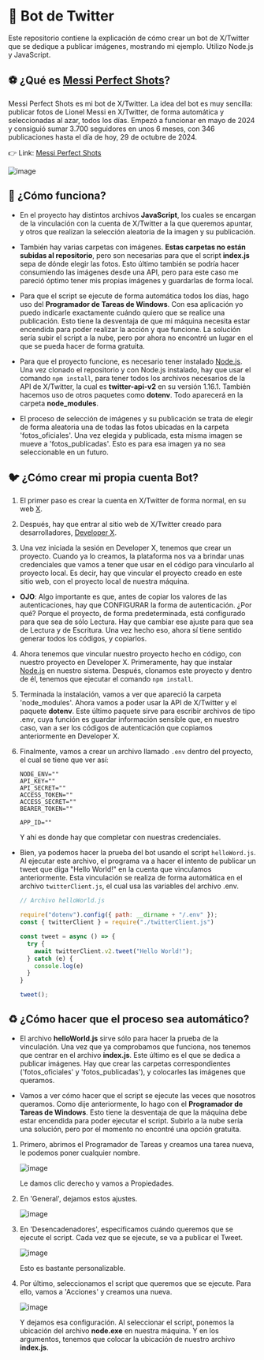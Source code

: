 # 🤖 Bot de Twitter

Este repositorio contiene la explicación de cómo crear un bot de X/Twitter que se dedique a publicar imágenes, mostrando mi ejemplo. Utilizo Node.js y JavaScript.

## ⚽ ¿Qué es [Messi Perfect Shots](https://x.com/MessiPF)?

Messi Perfect Shots es mi bot de X/Twitter. La idea del bot es muy sencilla: publicar fotos de Lionel Messi en X/Twitter, de forma automática y seleccionadas al azar, todos los días. Empezó a funcionar en mayo de 2024 y consiguió sumar 3.700 seguidores en unos 6 meses, con 346 publicaciones hasta el día de hoy, 29 de octubre de 2024. 

👉 Link: [Messi Perfect Shots](https://x.com/MessiPF)

![image](https://github.com/user-attachments/assets/52f19213-f705-4936-9c03-7926fca1d14f)

## 🤔 ¿Cómo funciona?

- En el proyecto hay distintos archivos **JavaScript**, los cuales se encargan de la vinculación con la cuenta de X/Twitter a la que queremos apuntar, y otros que realizan la selección aleatoria de la imagen y su publicación.

- También hay varias carpetas con imágenes. **Estas carpetas no están subidas al repositorio**, pero son necesarias para que el script **index.js** sepa de dónde elegir las fotos. Esto último también se podría hacer consumiendo las imágenes desde una API, pero para este caso me pareció óptimo tener mis propias imágenes y guardarlas de forma local.
    
- Para que el script se ejecute de forma automática todos los días, hago uso del **Programador de Tareas de Windows**. Con esa aplicación yo puedo indicarle exactamente cuándo quiero que se realice una publicación. Esto tiene la desventaja de que mi máquina necesita estar encendida para poder realizar la acción y que funcione. La solución sería subir el script a la nube, pero por ahora no encontré un lugar en el que se pueda hacer de forma gratuita.

- Para que el proyecto funcione, es necesario tener instalado [Node.js](https://nodejs.org/en/). Una vez clonado el repositorio y con Node.js instalado, hay que usar el comando ```npm install```, para tener todos los archivos necesarios de la API de X/Twitter, la cual es **twitter-api-v2** en su versión 1.16.1. También hacemos uso de otros paquetes como **dotenv**. Todo aparecerá en la carpeta **node_modules**.

- El proceso de selección de imágenes y su publicación se trata de elegir de forma aleatoria una de todas las fotos ubicadas en la carpeta 'fotos_oficiales'. Una vez elegida y publicada, esta misma imagen se mueve a 'fotos_publicadas'. Esto es para esa imagen ya no sea seleccionable en un futuro.

## 🐦 ¿Cómo crear mi propia cuenta Bot?

1. El primer paso es crear la cuenta en X/Twitter de forma normal, en su web [X](https://x.com/home/).

2. Después, hay que entrar al sitio web de X/Twitter creado para desarrolladores, [Developer X](https://developer.x.com/).

3. Una vez iniciada la sesión en Developer X, tenemos que crear un proyecto. Cuando ya lo creamos, la plataforma nos va a brindar unas credenciales que vamos a tener que usar en el código para vincularlo al proyecto local. Es decir, hay que vincular el proyecto creado en este sitio web, con el proyecto local de nuestra máquina.

- **OJO**: Algo importante es que, antes de copiar los valores de las autenticaciones, hay que CONFIGURAR la forma de autenticación. ¿Por qué? Porque el proyecto, de forma predeterminada, está configurado para que sea de sólo Lectura. Hay que cambiar ese ajuste para que sea de Lectura y de Escritura. Una vez hecho eso, ahora sí tiene sentido generar todos los códigos, y copiarlos. 

4. Ahora tenemos que vincular nuestro proyecto hecho en código, con nuestro proyecto en Developer X. Primeramente, hay que instalar [Node.js](https://nodejs.org/en/) en nuestro sistema. Después, clonamos este proyecto y dentro de él, tenemos que ejecutar el comando ```npm install```.

5. Terminada la instalación, vamos a ver que apareció la carpeta 'node_modules'. Ahora vamos a poder usar la API de X/Twitter y el paquete **dotenv**. Este último paquete sirve para escribir archivos de tipo .env, cuya función es guardar información sensible que, en nuestro caso, van a ser los códigos de autenticación que copiamos anteriormente en Developer X.

6. Finalmente, vamos a crear un archivo llamado ```.env``` dentro del proyecto, el cual se tiene que ver así:

    ```env
    NODE_ENV=""
    API_KEY=""
    API_SECRET=""
    ACCESS_TOKEN=""
    ACCESS_SECRET=""
    BEARER_TOKEN=""
    
    APP_ID=""
    ```

    Y ahí es donde hay que completar con nuestras credenciales.

- Bien, ya podemos hacer la prueba del bot usando el script ```helloWord.js```. Al ejecutar este archivo, el programa va a hacer el intento de publicar un tweet que diga "Hello World!" en la cuenta que vinculamos anteriormente. Esta vinculación se realiza de forma automática en el archivo ```twitterClient.js```, el cual usa las variables del archivo .env.

    ```js
    // Archivo helloWorld.js
    
    require("dotenv").config({ path: __dirname + "/.env" });
    const { twitterClient } = require("./twitterClient.js")
    
    const tweet = async () => {
      try {
        await twitterClient.v2.tweet("Hello World!");
      } catch (e) {
        console.log(e)
      }
    }
    
    tweet();
    ```

## ♻️ ¿Cómo hacer que el proceso sea automático?

- El archivo **helloWorld.js** sirve sólo para hacer la prueba de la vinculación. Una vez que ya comprobamos que funciona, nos tenemos que centrar en el archivo **index.js**. Este último es el que se dedica a publicar imágenes. Hay que crear las carpetas correspondientes ('fotos_oficiales' y 'fotos_publicadas'), y colocarles las imágenes que queramos.

- Vamos a ver cómo hacer que el script se ejecute las veces que nosotros queramos. Como dije anteriormente, lo hago con el **Programador de Tareas de Windows**. Esto tiene la desventaja de que la máquina debe estar encendida para poder ejecutar el script. Subirlo a la nube sería una solución, pero por el momento no encontré una opción gratuita.

1. Primero, abrimos el Programador de Tareas y creamos una tarea nueva, le podemos poner cualquier nombre.  

    ![image](https://github.com/user-attachments/assets/18446f2b-32ca-4bda-a1a1-e2df7f3ada46)

    Le damos clic derecho y vamos a Propiedades.

2. En 'General', dejamos estos ajustes.

    ![image](https://github.com/user-attachments/assets/914ca297-7eab-4734-a863-30168b471238)

3. En 'Desencadenadores', especificamos cuándo queremos que se ejecute el script. Cada vez que se ejecute, se va a publicar el Tweet.

    ![image](https://github.com/user-attachments/assets/79e65710-c1e6-409b-93f6-86d360a042da)

    Esto es bastante personalizable.

4. Por último, seleccionamos el script que queremos que se ejecute. Para ello, vamos a 'Acciones' y creamos una nueva.

    ![image](https://github.com/user-attachments/assets/b2882f68-0553-407a-98ae-b7425949629a)

    Y dejamos esa configuración. Al seleccionar el script, ponemos la ubicación del archivo **node.exe** en nuestra máquina. Y en los argumentos, tenemos que colocar la ubicación de nuestro archivo **index.js**.
